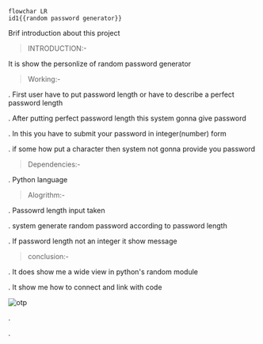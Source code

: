 ```mermaid
flowchar LR
id1{{random password generator}}
```

Brif introduction about this project

> INTRODUCTION:-

 It is show the personlize of random password generator
 
 > Working:- 

. First user have  to put password length or have to describe a perfect password length

. After putting perfect password length this system gonna give password

. In this you have to submit your password in integer(number) form

. if some how put a character then system not gonna provide you password


> Dependencies:- 

. Python language


>Alogrithm:-

. Passowrd length input taken

. system generate random password according to password length

. If password length not an integer it show message

> conclusion:- 

. It does show me a wide view in python's random module

 . It show me how to connect and link with code
 
 ![otp](https://miro.medium.com/max/875/1*KDUWoSI8R4I4VKTgHtSacQ.png)


. 

. 

